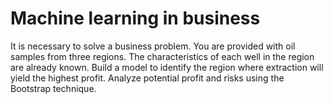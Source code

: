# Machine learning in business

It is necessary to solve a business problem. You are provided with oil samples from three regions. The characteristics of each well in the region are already known. Build a model to identify the region where extraction will yield the highest profit. Analyze potential profit and risks using the Bootstrap technique.
